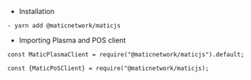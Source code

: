- Installation

```
- yarn add @maticnetwork/maticjs
```

- Importing Plasma and POS client

```
const MaticPlasmaClient = require("@maticnetwork/maticjs").default;

const {MaticPoSClient} = require("@maticnetwork/maticjs);
```
